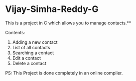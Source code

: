 # Vijay-Simha-Reddy-G
This is a project in C which allows you to manage contacts.**

Contents:
1. Adding a new contact
2. List of all contacts
3. Searching a contact
4. Edit a contact
5. Delete a contact

PS: This Project is done completely in an online compiler.
